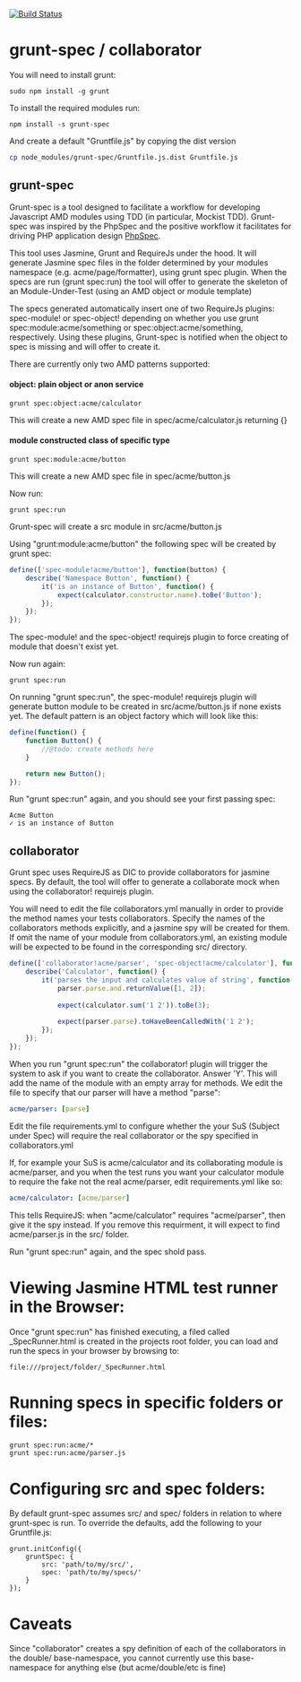 [![Build Status](https://travis-ci.org/jon-acker/collaborator.svg?branch=master)](https://travis-ci.org/jon-acker/collaborator)

grunt-spec / collaborator
=========================

You will need to install grunt:
```
sudo npm install -g grunt
```

To install the required modules run:
```
npm install -s grunt-spec
```

And create a default "Gruntfile.js" by copying the dist version
```sh
cp node_modules/grunt-spec/Gruntfile.js.dist Gruntfile.js
```

grunt-spec
----------

Grunt-spec is a tool designed to facilitate a workflow for developing Javascript AMD modules using TDD (in particular, Mockist TDD).
Grunt-spec was inspired by the PhpSpec and the positive workflow it facilitates for driving PHP application design [PhpSpec](http://www.phpspec.net/). 

This tool uses Jasmine, Grunt and RequireJs under the hood. It will generate Jasmine spec files in the folder determined by your modules namespace (e.g. acme/page/formatter), using grunt spec plugin. When the specs are run (grunt spec:run) the tool will offer to generate
the skeleton of an Module-Under-Test (using an AMD object or module template)

The specs generated automatically insert one of two RequireJs plugins: spec-module! or spec-object! depending on whether you use
grunt spec:module:acme/something or spec:object:acme/something, respectively. Using these plugins, Grunt-spec is notified when the object to spec
is missing and will offer to create it.

There are currently only two AMD patterns supported:

#### object: plain object or anon service
```
grunt spec:object:acme/calculator
```
This will create a new AMD spec file in spec/acme/calculator.js returning {}

#### module constructed class of specific type
```
grunt spec:module:acme/button
```
This will create a new AMD spec file in spec/acme/button.js

Now run:
```
grunt spec:run
```

Grunt-spec will create a src module in src/acme/button.js



Using "grunt:module:acme/button" the following spec will be created by grunt spec:
```javascript
define(['spec-module!acme/button'], function(button) {
    describe('Namespace Button', function() {
        it('is an instance of Button', function() {
            expect(calculator.constructor.name).toBe('Button');
        });
    });
});
```

The spec-module! and the spec-object! requirejs plugin to force creating of module that doesn't exist yet.

Now run again:
```
grunt spec:run
```

On running "grunt spec:run", the spec-module! requirejs plugin will generate button module to be created in src/acme/button.js if none exists yet. The default pattern is an object factory which will look like this:
```javascript
define(function() {
    function Button() {
        //@todo: create methods here
    }

    return new Button();
});
```

Run "grunt spec:run" again, and you should see your first passing spec:
```
Acme Button
✓ is an instance of Button
```

collaborator
------------

Grunt spec uses RequireJS as  DIC to provide collaborators for jasmine specs. By default, the tool will offer to generate a collaborate mock when using the collaborator! requirejs plugin.

You will need to edit the file collaborators.yml manually in order to provide the method names your tests collaborators.
Specify the names of the collaborators methods explicitly, and a jasmine spy will be created for them.
If omit the name of your module from collaborators.yml, an existing module will be expected to be found in the corresponding src/ directory.

```javascript
define(['collaborator!acme/parser', 'spec-object!acme/calculator'], function(calculator) {
    describe('Calculator', function() {
        it('parses the input and calculates value of string', function() {
            parser.parse.and.returnValue([1, 2]);
        
            expect(calculator.sum('1 2')).toBe(3);
            
            expect(parser.parse).toHaveBeenCalledWith('1 2');
        });
    });
});
```

When you run "grunt spec:run" the collaborator! plugin will trigger the system to ask if you want to create the collaborator. Answer 'Y'. This will add the name of the module with an empty array for methods. We edit the file to specify that our parser will have a method "parse":

```yaml
acme/parser: [parse]
```

Edit the file requirements.yml to configure whether the your SuS (Subject under Spec) will require the real collaborator or the spy specified in collaborators.yml

If, for example your SuS is acme/calculator and its collaborating module is acme/parser, and you when the test runs you want your calculator module to require the fake not the real acme/parser, edit requirements.yml like so:

```yaml
acme/calculator: [acme/parser]
```

This tells RequireJS: when "acme/calculator" requires "acme/parser", then give it the spy instead. If you remove this requirment, it will expect to find acme/parser.js in the src/ folder.

Run "grunt spec:run" again, and the spec shold pass.

Viewing Jasmine HTML test runner in the Browser:
===============================================

Once "grunt spec:run" has finished executing, a filed called _SpecRunner.html is created in the projects root folder, you can load and run the specs in your browser by browsing to:

```
file:///project/folder/_SpecRunner.html
```

Running specs in specific folders or files:
===========================================
```
grunt spec:run:acme/*
grunt spec:run:acme/parser.js
```

Configuring src and spec folders:
=====================================

By default grunt-spec assumes src/ and spec/ folders in relation to where grunt-spec is run. To override the defaults, add the following to your Gruntfile.js:
```
grunt.initConfig({
    gruntSpec: {
        src: 'path/to/my/src/',
        spec: 'path/to/my/specs/'
    }
});
```

Caveats
=======

Since "collaborator" creates a spy definition of each of the collaborators in the double/ base-namespace, you cannot currently use this base-namespace for anything else (but acme/double/etc is fine)
